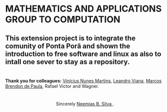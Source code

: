 # MATHEMATICS AND APPLICATIONS GROUP TO COMPUTATION

## This extension project is to integrate the comunity of Ponta Porã and shown the introduction to free software and linux as also to intall one sever to stay as a repository.
#
**Thank you for colleagues:** [Vinícius Nunes Martins](https://github.com/ViniciusNunesMartins), [Leandro Viana](https://github.com/leandrocodes), [Marcos Brendon de Paula](https://github.com/WinDeveloper), Rafael Victor and Wagner.
#

<p align="center">Sincerely <a href="https://github.com/neemiasbsilva"> Neemias B. Silva </a>.</p>